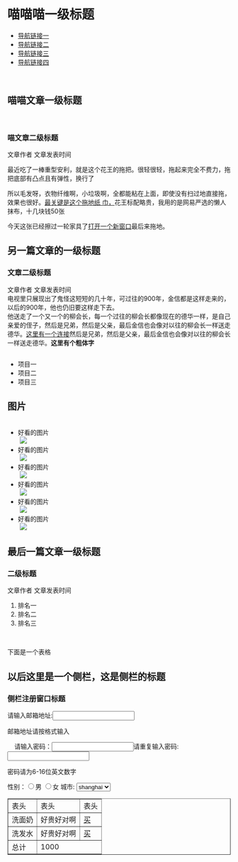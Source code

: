 <!DOCTYPE html>
<html>
<head>
       <meta charset="utf-8">
       <title>baiduqianduan-1</title>
</head>

<body>
<h1>喵喵喵一级标题</h1>
    <ul>
         <li><a href="www.baidu.com">导航链接一</a></li>
         <li><a href="www.baidu.com">导航链接二</a></li>
         <li><a href="www.baidu.com">导航链接三</a></li>
         <li><a href="www.baidu.com">导航链接四</a></li>
    </ul>

<article>
        <h2>喵喵文章一级标题</h2>
        <h3>喵文章二级标题</h3> 
        <p>文章作者 文章发表时间</p>
        <p>最近吃了一棒重型安利，就是这个花王的拖把。很轻很轻，拖起来完全不费力，拖把底部有凸点且有弹性，换行了<br/>
        <p>所以毛发呀，衣物纤维啊，小垃圾啊，全都能粘在上面，即使没有扫过地直接拖，效果也很好。<a href="http://ife.baidu.com">最关键是这个拖地纸  巾，</a>花王标配略贵，我用的是网易严选的懒人抹布，十几块钱50张<br/>
        <img src="">
        <p>今天这张已经擦过一轮家具了<a href="http://www.w3school.com.cn/" target="_black">打开一个新窗口</a>最后来拖地。</p>
</article>

<article>  
         <h2>另一篇文章的一级标题</h2>
         <h3>文章二级标题</h3>
         <p>文章作者 文章发表时间<br/> 
            电视里只展现出了鬼怪这短短的几十年，可过往的900年，金信都是这样走来的，以后的900年，他也仍旧要这样走下去。<br/>
            他送走了一个又一个的柳会长，每一个过往的柳会长都像现在的德华一样，是自己亲爱的侄子，然后是兄弟，然后是父亲，最后金信也会像对以往的柳会长一样送走德华。<a href="http://ife.baidu.com">这里有一个连接</a>然后是兄弟，然后是父亲，最后金信也会像对以往的柳会长一样送走德华。<strong>这里有个粗体字</strong></p>
         <img src="">
         <ul>
             <li>项目一</li>
             <li>项目二</li>
             <li>项目三</li>
        </ul>
</article>
  
<h2>图片</h2>
<ul>
  <li>好看的图片</li>
  <img src="https://movie.douban.com/photos/photo/2402506779/">
  <li>好看的图片</li>
  <img src="https://movie.douban.com/photos/photo/2402506779/">
  <li>好看的图片</li>
  <img src="https://movie.douban.com/photos/photo/2402506779/">
  <li>好看的图片</li>
  <img src="https://movie.douban.com/photos/photo/2402506779/">
  <li>好看的图片</li>
  <img src="https://movie.douban.com/photos/photo/2402506779/">
  <li>好看的图片</li>
  <img src="https://movie.douban.com/photos/photo/2402506779/">
</ul>

<article>
         <h2>最后一篇文章一级标题</h2>
         <h3>二级标题</h3>
         <p>文章作者 文章发表时间</p>
         <ol>
             <li>排名一</li>
             <li>排名二</li>
             <li>排名三</li>
         </ol>
         <p>下面是一个表格</p>
            <table border="1">
            <tr>
                <td>表头</td>
                <td>表头</td>
                <td>表头</td>
            </tr>
            <tr>
                <td>洗面奶</td>
                <td>好贵好对啊</td>
                <td><a href="">买</a></td>
            </tr>
            <tr>
                <td>洗发水</td>
                <td>好贵好对啊</td>
                <td><a href="">买</a></td>
            </tr>
            <tr>
                <td>总计</td>
                <td colspan="2">1000</td>
            </tr>
    
<h2>以后这里是一个侧栏，这是侧栏的标题</h2>
<h3>侧栏注册窗口标题</h3>
<form>     
     <label>请输入邮箱地址:<input type="text" name="email"></label><br/>
     <p>邮箱地址请按格式输入</p>
     <label>请输入密码：<input type="password" name="pwd"></label>
     <label>请重复输入密码:<input type="password" name="pwd"></label>
     <p>密码请为6-16位英文数字</p>
     <label> 性别：</label>
                          <input type="radio" name="sex" value="male">男
                          <input type="radio" name="sex" value="female">女
     <label> 城市: </label>
                          <select name="city">
                          <option value="shanghai">shanghai</option>
                          <option value="beijing">beijing</option>
                          <option value="dongjing">dongjing</option>

     <label>爱好：<label>
                          <input type="checkbox" name="hobby" value="sport">运动
                          <input type="checkbox" name="hobby" value="art">艺术
                          <input type="checkbox" name="hobby" value="secience">科学
     <label>个人描述：</label>
                          <textarea placeholder="输入您的个人描述" rows=""5 cols="20"></textarea>
                          <button type="submit">确认提交<button>
</form> 
</body>  
</html>

